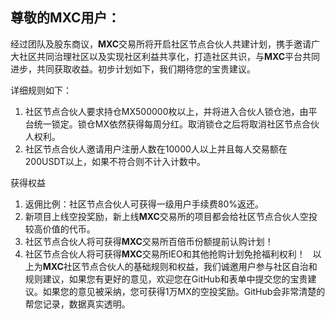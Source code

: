 ## 尊敬的MXC用户：

经过团队及股东商议，**MXC**交易所将开启社区节点合伙人共建计划，携手邀请广大社区共同治理社区以及实现社区利益共享化，打造社区共识，与**MXC**平台共同进步，共同获取收益。初步计划如下，我们期待您的宝贵建议。

详细规则如下：

1. 社区节点合伙人要求持仓MX500000枚以上，并将进入合伙人锁仓池，由平台统一锁定。锁仓MX依然获得每周分红。取消锁仓之后将取消社区节点合伙人权利。
2. 社区节点合伙人邀请用户注册人数在10000人以上并且每人交易额在200USDT以上，如果不符合则不计入计数中。

获得权益

1. 返佣比例：社区节点合伙人可获得一级用户手续费80%返还。
2. 新项目上线空投奖励，新上线**MXC**交易所的项目都会给社区节点合伙人空投较高价值的代币。
3. 社区节点合伙人将可获得**MXC**交易所百倍币份额提前认购计划！
4. 社区节点合伙人将可获得**MXC**交易所IEO和其他抢购计划免抢福利权利！
 
以上为**MXC**社区节点合伙人的基础规则和权益，我们诚邀用户参与社区自治和规则建议，如果您有更好的意见，欢迎您在GitHub和表单中提交您的宝贵建议。如果您的意见被采纳，您可获得1万MX的空投奖励。GitHub会非常清楚的帮您记录，数据真实透明。
